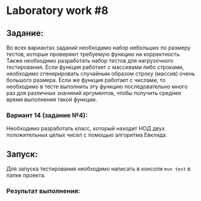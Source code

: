 # Laboratory work #8

## Задание:

Во всех вариантах заданий необходимо набор небольших по размеру тестов, которые проверяют требуемую функцию на корректность. Также необходимо разработать набор тестов для нагрузочного тестирования. Если функция работает с массивами либо строками, необходимо сгенерировать случайным образом строку (массив) очень большого размера. Если же функция работает с числами, то необходимо в тесте выполнить эту функцию последовательно много раз для различных значений аргументов, чтобы получить среднее время выполнения такой функции.

### Вариант 14 (задание №4):

Необходимо разработать класс, который находит НОД двух положительных целых чисел с помощью алгоритма Евклида.

## Запуск:
Для запуска тестирования необходимо написать в консоли `mvn test` в папке проекта.

### Результат выполнения:

